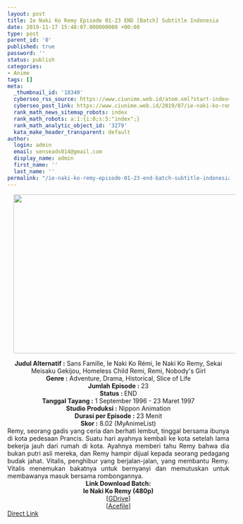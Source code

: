 ```yaml
---
layout: post
title: Ie Naki Ko Remy Episode 01-23 END [Batch] Subtitle Indonesia
date: 2019-11-17 15:48:07.000000000 +00:00
type: post
parent_id: '0'
published: true
password: ''
status: publish
categories:
- Anime
tags: []
meta:
  _thumbnail_id: '18340'
  cyberseo_rss_source: https://www.ciunime.web.id/atom.xml?start-index=1801&max-results=150
  cyberseo_post_link: https://www.ciunime.web.id/2019/07/ie-naki-ko-remy-episode-01-23-end-batch.html
  rank_math_news_sitemap_robots: index
  rank_math_robots: a:1:{i:0;s:5:"index";}
  rank_math_analytic_object_id: '3279'
  kata_make_header_transparent: default
author:
  login: admin
  email: senseads014@gmail.com
  display_name: admin
  first_name: ''
  last_name: ''
permalink: "/ie-naki-ko-remy-episode-01-23-end-batch-subtitle-indonesia/"
---
```

<div class="separator" style="clear: both; text-align: center;"><a href="https://1.bp.blogspot.com/-3sVIe1Y47nM/XR3Pp_FVnbI/AAAAAAAAa2Y/lCa6bzuofB0Ao8MSPJ-05PReCEI_PquvgCLcBGAs/s1600/Ie%2BNaki%2BKo%2BRemy.jpg" imageanchor="1" style="margin-left: 1em; margin-right: 1em;"><img border="0" data-original-height="720" data-original-width="1280" height="360" src="{{ site.baseurl }}/assets/2019/11/Ie%2BNaki%2BKo%2BRemy.jpg" width="640" /></a></div>
<p>
<div style="text-align: center;"><b>Judul</b><b><b> Alternatif</b> :</b> Sans Famille, Ie Naki Ko Rémi, Ie Naki Ko Remy, Sekai Meisaku Gekijou, Homeless Child Remi, Remi, Nobody's Girl</div>
<div style="text-align: center;"><b><b>Genre :</b></b> Adventure, Drama, Historical, Slice of Life</div>
<div style="text-align: center;"><b>Jumlah Episode :</b> 23<br /><b>Status :&nbsp;</b>END<br /><b>Tanggal Tayang :</b> 1 September 1996 - 23 Maret 1997<br /><b>Studio Produksi :</b> Nippon Animation<br /><b>Durasi per Episode :</b> 23 Menit</div>
<div style="text-align: center;"><b>Skor :</b> 8.02 (MyAnimeList)</div>
<div style="text-align: center;"></div>
<div style="text-align: justify;">Remy, seorang gadis yang ceria dan berhati lembut, tinggal bersama ibunya di kota pedesaan Prancis. Suatu hari ayahnya kembali ke kota setelah lama bekerja jauh dari rumah di kota. Ayahnya memberi tahu Remy bahwa dia bukan putri asli mereka, dan Remy hampir dijual kepada seorang pedagang budak jahat. Vitalis, penghibur yang berjalan-jalan, yang membantu Remy. Vitalis menemukan bakatnya untuk bernyanyi dan memutuskan untuk membawanya masuk bersama rombongannya.</div>
<div style="text-align: justify;"></div>
<div style="text-align: justify;"></div>
<div style="text-align: center;"><b>Link Download Batch:</b></div>
<div style="text-align: center;"><b>Ie Naki Ko Remy (480p)</b></div>
<div style="text-align: center;">[<a href="https://drive.google.com/uc?id=1bWV31swAmudDaGKK36MhbqoFm6mKrjjn" target="_blank" rel="noopener">GDrive</a>]<br />[<a href="https://acefile.co/f/11316723/kusonime-sans-famille-rar" target="_blank" rel="noopener">Acefile</a>]</div>
<link rel="stylesheet" href="https://cdnjs.cloudflare.com/ajax/libs/font-awesome/4.7.0/css/font-awesome.min.css" />
<div class="divbtn"> <a href="https://handymansurrender.com/fihup8buzv?key=94550f7ce39444073321dde3b8782f97" class="btn"><i class="fa fa-download"></i> Direct Link</a> </div>
